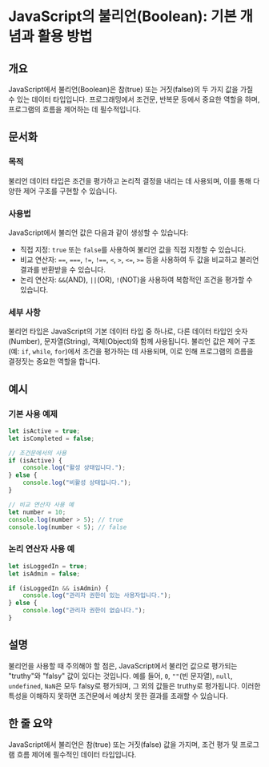 <!--
Meta Description: # JavaScript의 불리언(Boolean): 기본 개념과 활용 방법 ## 개요 JavaScript에서 불리언(Boolean)은 참(true) 또는 거짓(false)의 두 가지 값을 가질 수 있는 데이터 타입입니다. 프로그래밍에서 조건문, 반복문 등에서 중요한 역할...
Meta Keywords: 불리언, true, false, 있습니다, console
-->

# JavaScript의 불리언(Boolean): 기본 개념과 활용 방법

## 개요
JavaScript에서 불리언(Boolean)은 참(true) 또는 거짓(false)의 두 가지 값을 가질 수 있는 데이터 타입입니다. 프로그래밍에서 조건문, 반복문 등에서 중요한 역할을 하며, 프로그램의 흐름을 제어하는 데 필수적입니다.

## 문서화

### 목적
불리언 데이터 타입은 조건을 평가하고 논리적 결정을 내리는 데 사용되며, 이를 통해 다양한 제어 구조를 구현할 수 있습니다.

### 사용법
JavaScript에서 불리언 값은 다음과 같이 생성할 수 있습니다:
- 직접 지정: `true` 또는 `false`를 사용하여 불리언 값을 직접 지정할 수 있습니다.
- 비교 연산자: `==`, `===`, `!=`, `!==`, `<`, `>`, `<=`, `>=` 등을 사용하여 두 값을 비교하고 불리언 결과를 반환받을 수 있습니다.
- 논리 연산자: `&&`(AND), `||`(OR), `!`(NOT)을 사용하여 복합적인 조건을 평가할 수 있습니다.

### 세부 사항
불리언 타입은 JavaScript의 기본 데이터 타입 중 하나로, 다른 데이터 타입인 숫자(Number), 문자열(String), 객체(Object)와 함께 사용됩니다. 불리언 값은 제어 구조(예: `if`, `while`, `for`)에서 조건을 평가하는 데 사용되며, 이로 인해 프로그램의 흐름을 결정짓는 중요한 역할을 합니다.

## 예시

### 기본 사용 예제
```javascript
let isActive = true;
let isCompleted = false;

// 조건문에서의 사용
if (isActive) {
    console.log("활성 상태입니다.");
} else {
    console.log("비활성 상태입니다.");
}

// 비교 연산자 사용 예
let number = 10;
console.log(number > 5); // true
console.log(number < 5); // false
```

### 논리 연산자 사용 예
```javascript
let isLoggedIn = true;
let isAdmin = false;

if (isLoggedIn && isAdmin) {
    console.log("관리자 권한이 있는 사용자입니다.");
} else {
    console.log("관리자 권한이 없습니다.");
}
```

## 설명
불리언을 사용할 때 주의해야 할 점은, JavaScript에서 불리언 값으로 평가되는 "truthy"와 "falsy" 값이 있다는 것입니다. 예를 들어, `0`, `""`(빈 문자열), `null`, `undefined`, `NaN`은 모두 falsy로 평가되며, 그 외의 값들은 truthy로 평가됩니다. 이러한 특성을 이해하지 못하면 조건문에서 예상치 못한 결과를 초래할 수 있습니다.

## 한 줄 요약
JavaScript에서 불리언은 참(true) 또는 거짓(false) 값을 가지며, 조건 평가 및 프로그램 흐름 제어에 필수적인 데이터 타입입니다.